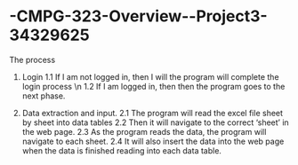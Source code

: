 # -CMPG-323-Overview--Project3-34329625

The process

1.	Login
1.1	If I am not logged in, then I will the program will complete the login process \n
1.2	If I am logged in, then then the program goes to the next phase.

2.	Data extraction and input.
2.1	The program will read the excel file sheet by sheet into data tables
2.2	Then it will navigate to the correct ‘sheet’ in the web page.
2.3	As the program reads the data, the program will navigate to each sheet.
2.4	It will also insert the data into the web page when the data is finished reading into each data table.
